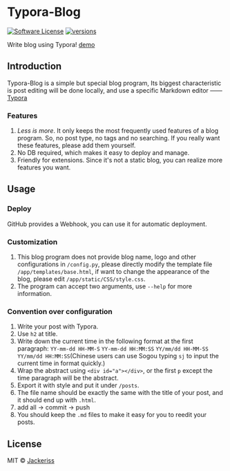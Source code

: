 # Typora-Blog

[![Software License](https://img.shields.io/badge/license-MIT-brightgreen.svg?style=flat-square)](LICENSE.txt)
[![versions](https://img.shields.io/badge/versions%20-%20%201.0.0-blue.svg?style=flat-square)]()  

Write blog using Typora! [demo](//www.jackeriss.com)

## Introduction
Typora-Blog is a simple but special blog program, Its biggest characteristic is post editing will be done locally, and use a specific Markdown editor —— [Typora](http://typora.io)

### Features
1. *Less is more*. It only keeps the most frequently used features of a blog program. So, no post type, no tags and no searching. If you really want these features, please add them yourself.
2. No DB required, which makes it easy to deploy and manage.
3. Friendly for extensions. Since it's not a static blog, you can realize more features you want.

## Usage
### Deploy
GitHub provides a Webhook, you can use it for automatic deployment.

### Customization
1. This blog program does not provide blog name, logo and other configurations in `/config.py`, please directly modify the template file `/app/templates/base.html`, if want to change the appearance of the blog, please edit `/app/static/CSS/style.css`.
2. The program can accept two arguments, use `--help` for more information.

### Convention over configuration
1. Write your post with Typora.
2. Use `h2` at title.
3. Write down the current time in the following format at the first paragraph: `YY-mm-dd HH-MM-S` `YY-mm-dd HH:MM:SS` `YY/mm/dd HH-MM-SS` `YY/mm/dd HH:MM:SS`(Chinese users can use Sogou typing `sj` to input the current time in format quickly.)
4. Wrap the abstract using `<div id="a"></div>`, or the first `p` except the time paragraph will be the abstract.
5. Export it with style and put it under `/posts`.
6. The file name should be exactly the same with the title of your post, and it should end up with `.html`.
7. add all -> commit -> push
8. You should keep the `.md` files to make it easy for you to reedit your posts.

## License
MIT © [Jackeriss](//www.jackeriss.com)
